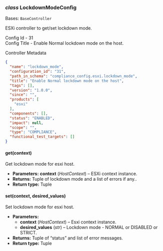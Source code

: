 ### *class* LockdownModeConfig

Bases: `BaseController`

ESXi controller to get/set lockdown mode.

Config Id - 31
<br/>
Config Title - Enable Normal lockdown mode on the host.
<br/>

Controller Metadata
```json
{
  "name": "lockdown_mode",
  "configuration_id": "31",
  "path_in_schema": "compliance_config.esxi.lockdown_mode",
  "title": "Enable Normal lockdown mode on the host",
  "tags": [],
  "version": "1.0.0",
  "since": "",
  "products": [
    "esxi"
  ],
  "components": [],
  "status": "ENABLED",
  "impact": null,
  "scope": "",
  "type": "COMPLIANCE",
  "functional_test_targets": []
}
```

#### get(context)

Get lockdown mode for esxi host.

* **Parameters:**
  **context** (*HostContext*) – ESXi context instance.
* **Returns:**
  Tuple of lockdown mode and a list of errors if any..
* **Return type:**
  Tuple

#### set(context, desired_values)

Set lockdown mode for esxi host.

* **Parameters:**
  * **context** (*HostContext*) – Esxi context instance.
  * **desired_values** (*str*) – Lockdown mode - NORMAL or DISABLED or STRICT.
* **Returns:**
  Tuple of “status” and list of error messages.
* **Return type:**
  Tuple
